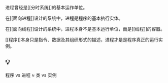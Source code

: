 进程曾经是[[分时系统]]的基本运作单位。

在[[面向进程]]设计的系统中，进程是程序的基本执行实体。

在[[面向线程]]设计的系统中，进程本身不是基本运行单位，而是[[线程]]的容器。

[[程序]]本身只是指令、数据及其组织形式的描述，进程才是是程序真正的运行实例。


## 💡
程序 vs 进程 ≈ 类 vs 实例
